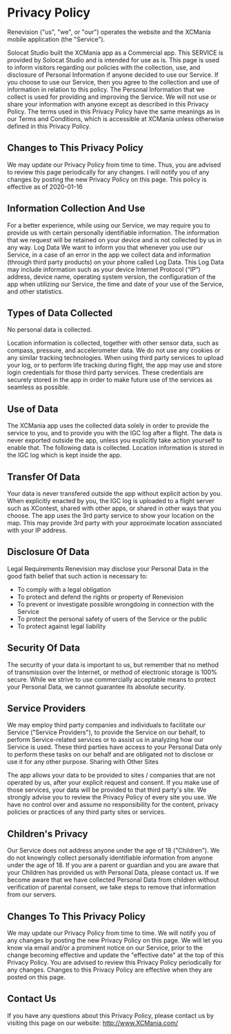 # Privacy Policy

Renevision ("us", "we", or "our") operates the website and the XCMania mobile application (the "Service").

Solocat Studio built the XCMania app as a Commercial app. This SERVICE is provided by Solocat Studio and is intended for use as is.
This page is used to inform visitors regarding our policies with the collection, use, and disclosure of Personal Information if anyone decided to use our Service.
If you choose to use our Service, then you agree to the collection and use of information in relation to this policy. The Personal Information that we collect is used for providing and improving the Service. We will not use or share your information with anyone except as described in this Privacy Policy.
The terms used in this Privacy Policy have the same meanings as in our Terms and Conditions, which is accessible at XCMania unless otherwise defined in this Privacy Policy.

## Changes to This Privacy Policy

We may update our Privacy Policy from time to time. Thus, you are advised to review this page periodically for any changes. I will notify you of any changes by posting the new Privacy Policy on this page.
This policy is effective as of 2020-01-16


## Information Collection And Use

For a better experience, while using our Service, we may require you to provide us with certain personally identifiable information. The information that we request will be retained on your device and is not collected by us in any way.
Log Data
We want to inform you that whenever you use our Service, in a case of an error in the app we collect data and information (through third party products) on your phone called Log Data. This Log Data may include information such as your device Internet Protocol (“IP”) address, device name, operating system version, the configuration of the app when utilizing our Service, the time and date of your use of the Service, and other statistics.

## Types of Data Collected

No personal data is collected.

Location information is collected, together with other sensor data, such as compass, pressure, and accelerometer data.
We do not use any cookies or any similar tracking technologies.
When using third party services to upload your log, or to perform life tracking during flight, the app may use and store login credentials for those third party services. These credentials are securely stored in the app in order to make future use of the services as seamless as possible.

## Use of Data

The XCMania app uses the collected data solely in order to provide the service to you, and to provide you with the IGC log after a flight. The data is never exported outside the app, unless you explicitly take action yourself to enable that. The following data is collected.
Location information is stored in the IGC log which is kept inside the app.

## Transfer Of Data

Your data is never transfered outside the app without explicit action by you.
When explicitly enacted by you, the IGC log is uploaded to a flight server such as XContest, shared with other apps, or shared in other ways that you choose.
The app uses the 3rd party service to show your location on the map. This may provide 3rd party with your approximate location associated with your IP address.

## Disclosure Of Data

Legal Requirements
Renevision may disclose your Personal Data in the good faith belief that such action is necessary to:
- To comply with a legal obligation
- To protect and defend the rights or property of Renevision
- To prevent or investigate possible wrongdoing in connection with the Service
- To protect the personal safety of users of the Service or the public
- To protect against legal liability

## Security Of Data

The security of your data is important to us, but remember that no method of transmission over the Internet, or method of electronic storage is 100% secure. While we strive to use commercially acceptable means to protect your Personal Data, we cannot guarantee its absolute security.

## Service Providers

We may employ third party companies and individuals to facilitate our Service ("Service Providers"), to provide the Service on our behalf, to perform Service-related services or to assist us in analyzing how our Service is used.
These third parties have access to your Personal Data only to perform these tasks on our behalf and are obligated not to disclose or use it for any other purpose.
Sharing with Other Sites

The app allows your data to be provided to sites / companies that are not operated by us, after your explicit request and consent. If you make use of those services, your data will be provided to that third party's site. We strongly advise you to review the Privacy Policy of every site you use.
We have no control over and assume no responsibility for the content, privacy policies or practices of any third party sites or services.

## Children's Privacy

Our Service does not address anyone under the age of 18 ("Children").
We do not knowingly collect personally identifiable information from anyone under the age of 18. If you are a parent or guardian and you are aware that your Children has provided us with Personal Data, please contact us. If we become aware that we have collected Personal Data from children without verification of parental consent, we take steps to remove that information from our servers.

## Changes To This Privacy Policy

We may update our Privacy Policy from time to time. We will notify you of any changes by posting the new Privacy Policy on this page.
We will let you know via email and/or a prominent notice on our Service, prior to the change becoming effective and update the "effective date" at the top of this Privacy Policy.
You are advised to review this Privacy Policy periodically for any changes. Changes to this Privacy Policy are effective when they are posted on this page.

## Contact Us

If you have any questions about this Privacy Policy, please contact us by visiting this page on our website: http://www.XCMania.com/
